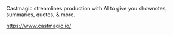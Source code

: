 Castmagic streamlines production with AI to give you shownotes, summaries, quotes, & more.

https://www.castmagic.io/
